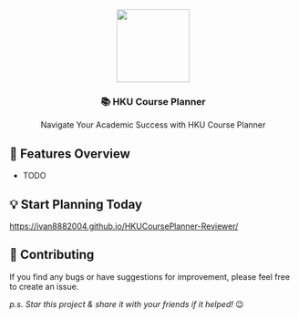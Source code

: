<div align="center">
  <img src="favicon.ico" width="128" height="128" />
  <h3>📚 HKU Course Planner</h3>
  <p>Navigate Your Academic Success with HKU Course Planner</p>
</div>

## :rocket: Features Overview

* TODO

## :bulb: Start Planning Today

<https://ivan8882004.github.io/HKUCoursePlanner-Reviewer/>

## :handshake: Contributing

If you find any bugs or have suggestions for improvement, please feel free to create an issue.

*p.s. Star this project & share it with your friends if it helped!* 😉
